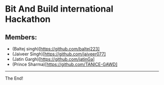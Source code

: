 # Bit And Build international Hackathon

## Members:
- (Baltej singh)[https://github.com/baltej223]
- (Jaiveer Singh)[https://github.com/jaiveer077]
- (Jatin Gargh)[https://github.com/jatinGa]
- (Prince Sharma)[https://github.com/TANICE-GAWD]

---
The End!
